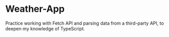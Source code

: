 # Weather-App
Practice working with Fetch API and parsing data from a third-party API, to deepen my knowledge of TypeScript.
